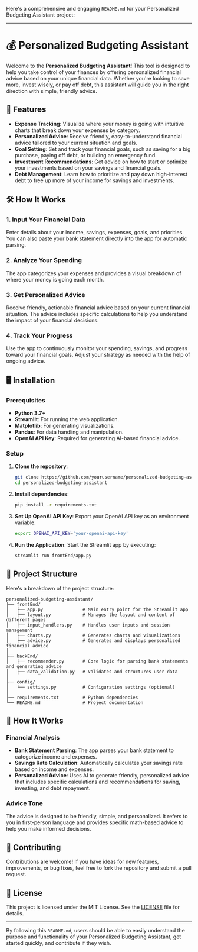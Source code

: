 Here's a comprehensive and engaging `README.md` for your Personalized Budgeting Assistant project:

---

# 💰 Personalized Budgeting Assistant

Welcome to the **Personalized Budgeting Assistant**! This tool is designed to help you take control of your finances by offering personalized financial advice based on your unique financial data. Whether you're looking to save more, invest wisely, or pay off debt, this assistant will guide you in the right direction with simple, friendly advice.

## 🚀 Features

- **Expense Tracking**: Visualize where your money is going with intuitive charts that break down your expenses by category.
- **Personalized Advice**: Receive friendly, easy-to-understand financial advice tailored to your current situation and goals.
- **Goal Setting**: Set and track your financial goals, such as saving for a big purchase, paying off debt, or building an emergency fund.
- **Investment Recommendations**: Get advice on how to start or optimize your investments based on your savings and financial goals.
- **Debt Management**: Learn how to prioritize and pay down high-interest debt to free up more of your income for savings and investments.

## 🛠️ How It Works

### 1. Input Your Financial Data
Enter details about your income, savings, expenses, goals, and priorities. You can also paste your bank statement directly into the app for automatic parsing.

### 2. Analyze Your Spending
The app categorizes your expenses and provides a visual breakdown of where your money is going each month.

### 3. Get Personalized Advice
Receive friendly, actionable financial advice based on your current financial situation. The advice includes specific calculations to help you understand the impact of your financial decisions.

### 4. Track Your Progress
Use the app to continuously monitor your spending, savings, and progress toward your financial goals. Adjust your strategy as needed with the help of ongoing advice.

## 🖥️ Installation

### Prerequisites

- **Python 3.7+**
- **Streamlit**: For running the web application.
- **Matplotlib**: For generating visualizations.
- **Pandas**: For data handling and manipulation.
- **OpenAI API Key**: Required for generating AI-based financial advice.

### Setup

1. **Clone the repository**:
   ```bash
   git clone https://github.com/yourusername/personalized-budgeting-assistant.git
   cd personalized-budgeting-assistant
   ```

2. **Install dependencies**:
   ```bash
   pip install -r requirements.txt
   ```

3. **Set Up OpenAI API Key**:
   Export your OpenAI API key as an environment variable:
   ```bash
   export OPENAI_API_KEY='your-openai-api-key'
   ```

4. **Run the Application**:
   Start the Streamlit app by executing:
   ```bash
   streamlit run frontEnd/app.py
   ```

## 🧱 Project Structure

Here's a breakdown of the project structure:

```plaintext
personalized-budgeting-assistant/
├── frontEnd/
│   ├── app.py               # Main entry point for the Streamlit app
│   ├── layout.py            # Manages the layout and content of different pages
│   ├── input_handlers.py    # Handles user inputs and session management
│   ├── charts.py            # Generates charts and visualizations
│   ├── advice.py            # Generates and displays personalized financial advice
│
├── backEnd/
│   ├── recommender.py       # Core logic for parsing bank statements and generating advice
│   ├── data_validation.py   # Validates and structures user data
│
├── config/
│   └── settings.py          # Configuration settings (optional)
│
├── requirements.txt         # Python dependencies
└── README.md                # Project documentation
```

## 🧠 How It Works

### Financial Analysis
- **Bank Statement Parsing**: The app parses your bank statement to categorize income and expenses.
- **Savings Rate Calculation**: Automatically calculates your savings rate based on income and expenses.
- **Personalized Advice**: Uses AI to generate friendly, personalized advice that includes specific calculations and recommendations for saving, investing, and debt repayment.

### Advice Tone
The advice is designed to be friendly, simple, and personalized. It refers to you in first-person language and provides specific math-based advice to help you make informed decisions.

## 🤝 Contributing

Contributions are welcome! If you have ideas for new features, improvements, or bug fixes, feel free to fork the repository and submit a pull request.

## 📝 License

This project is licensed under the MIT License. See the [LICENSE](LICENSE) file for details.

---

By following this `README.md`, users should be able to easily understand the purpose and functionality of your Personalized Budgeting Assistant, get started quickly, and contribute if they wish.
